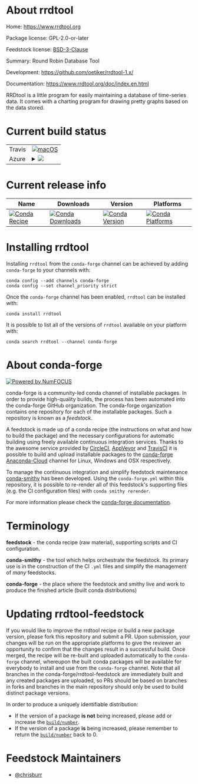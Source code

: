 About rrdtool
=============

Home: https://www.rrdtool.org

Package license: GPL-2.0-or-later

Feedstock license: [BSD-3-Clause](https://github.com/conda-forge/rrdtool-feedstock/blob/master/LICENSE.txt)

Summary: Round Robin Database Tool

Development: https://github.com/oetiker/rrdtool-1.x/

Documentation: https://www.rrdtool.org/doc/index.en.html

RRDtool is a little program for easily maintaining a database of
time-series data. It comes with a charting program for drawing
pretty graphs based on the data stored.


Current build status
====================


<table><tr>
    <td>Travis</td>
    <td>
      <a href="https://travis-ci.com/conda-forge/rrdtool-feedstock">
        <img alt="macOS" src="https://img.shields.io/travis/com/conda-forge/rrdtool-feedstock/master.svg?label=macOS">
      </a>
    </td>
  </tr>
    
  <tr>
    <td>Azure</td>
    <td>
      <details>
        <summary>
          <a href="https://dev.azure.com/conda-forge/feedstock-builds/_build/latest?definitionId=10587&branchName=master">
            <img src="https://dev.azure.com/conda-forge/feedstock-builds/_apis/build/status/rrdtool-feedstock?branchName=master">
          </a>
        </summary>
        <table>
          <thead><tr><th>Variant</th><th>Status</th></tr></thead>
          <tbody><tr>
              <td>linux_64</td>
              <td>
                <a href="https://dev.azure.com/conda-forge/feedstock-builds/_build/latest?definitionId=10587&branchName=master">
                  <img src="https://dev.azure.com/conda-forge/feedstock-builds/_apis/build/status/rrdtool-feedstock?branchName=master&jobName=linux&configuration=linux_64_" alt="variant">
                </a>
              </td>
            </tr><tr>
              <td>linux_aarch64</td>
              <td>
                <a href="https://dev.azure.com/conda-forge/feedstock-builds/_build/latest?definitionId=10587&branchName=master">
                  <img src="https://dev.azure.com/conda-forge/feedstock-builds/_apis/build/status/rrdtool-feedstock?branchName=master&jobName=linux&configuration=linux_aarch64_" alt="variant">
                </a>
              </td>
            </tr><tr>
              <td>linux_ppc64le</td>
              <td>
                <a href="https://dev.azure.com/conda-forge/feedstock-builds/_build/latest?definitionId=10587&branchName=master">
                  <img src="https://dev.azure.com/conda-forge/feedstock-builds/_apis/build/status/rrdtool-feedstock?branchName=master&jobName=linux&configuration=linux_ppc64le_" alt="variant">
                </a>
              </td>
            </tr><tr>
              <td>osx_64</td>
              <td>
                <a href="https://dev.azure.com/conda-forge/feedstock-builds/_build/latest?definitionId=10587&branchName=master">
                  <img src="https://dev.azure.com/conda-forge/feedstock-builds/_apis/build/status/rrdtool-feedstock?branchName=master&jobName=osx&configuration=osx_64_" alt="variant">
                </a>
              </td>
            </tr>
          </tbody>
        </table>
      </details>
    </td>
  </tr>
</table>

Current release info
====================

| Name | Downloads | Version | Platforms |
| --- | --- | --- | --- |
| [![Conda Recipe](https://img.shields.io/badge/recipe-rrdtool-green.svg)](https://anaconda.org/conda-forge/rrdtool) | [![Conda Downloads](https://img.shields.io/conda/dn/conda-forge/rrdtool.svg)](https://anaconda.org/conda-forge/rrdtool) | [![Conda Version](https://img.shields.io/conda/vn/conda-forge/rrdtool.svg)](https://anaconda.org/conda-forge/rrdtool) | [![Conda Platforms](https://img.shields.io/conda/pn/conda-forge/rrdtool.svg)](https://anaconda.org/conda-forge/rrdtool) |

Installing rrdtool
==================

Installing `rrdtool` from the `conda-forge` channel can be achieved by adding `conda-forge` to your channels with:

```
conda config --add channels conda-forge
conda config --set channel_priority strict
```

Once the `conda-forge` channel has been enabled, `rrdtool` can be installed with:

```
conda install rrdtool
```

It is possible to list all of the versions of `rrdtool` available on your platform with:

```
conda search rrdtool --channel conda-forge
```


About conda-forge
=================

[![Powered by
NumFOCUS](https://img.shields.io/badge/powered%20by-NumFOCUS-orange.svg?style=flat&colorA=E1523D&colorB=007D8A)](https://numfocus.org)

conda-forge is a community-led conda channel of installable packages.
In order to provide high-quality builds, the process has been automated into the
conda-forge GitHub organization. The conda-forge organization contains one repository
for each of the installable packages. Such a repository is known as a *feedstock*.

A feedstock is made up of a conda recipe (the instructions on what and how to build
the package) and the necessary configurations for automatic building using freely
available continuous integration services. Thanks to the awesome service provided by
[CircleCI](https://circleci.com/), [AppVeyor](https://www.appveyor.com/)
and [TravisCI](https://travis-ci.com/) it is possible to build and upload installable
packages to the [conda-forge](https://anaconda.org/conda-forge)
[Anaconda-Cloud](https://anaconda.org/) channel for Linux, Windows and OSX respectively.

To manage the continuous integration and simplify feedstock maintenance
[conda-smithy](https://github.com/conda-forge/conda-smithy) has been developed.
Using the ``conda-forge.yml`` within this repository, it is possible to re-render all of
this feedstock's supporting files (e.g. the CI configuration files) with ``conda smithy rerender``.

For more information please check the [conda-forge documentation](https://conda-forge.org/docs/).

Terminology
===========

**feedstock** - the conda recipe (raw material), supporting scripts and CI configuration.

**conda-smithy** - the tool which helps orchestrate the feedstock.
                   Its primary use is in the construction of the CI ``.yml`` files
                   and simplify the management of *many* feedstocks.

**conda-forge** - the place where the feedstock and smithy live and work to
                  produce the finished article (built conda distributions)


Updating rrdtool-feedstock
==========================

If you would like to improve the rrdtool recipe or build a new
package version, please fork this repository and submit a PR. Upon submission,
your changes will be run on the appropriate platforms to give the reviewer an
opportunity to confirm that the changes result in a successful build. Once
merged, the recipe will be re-built and uploaded automatically to the
`conda-forge` channel, whereupon the built conda packages will be available for
everybody to install and use from the `conda-forge` channel.
Note that all branches in the conda-forge/rrdtool-feedstock are
immediately built and any created packages are uploaded, so PRs should be based
on branches in forks and branches in the main repository should only be used to
build distinct package versions.

In order to produce a uniquely identifiable distribution:
 * If the version of a package **is not** being increased, please add or increase
   the [``build/number``](https://docs.conda.io/projects/conda-build/en/latest/resources/define-metadata.html#build-number-and-string).
 * If the version of a package **is** being increased, please remember to return
   the [``build/number``](https://docs.conda.io/projects/conda-build/en/latest/resources/define-metadata.html#build-number-and-string)
   back to 0.

Feedstock Maintainers
=====================

* [@chrisburr](https://github.com/chrisburr/)

